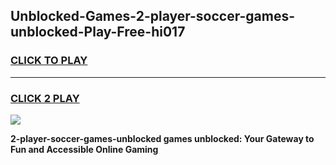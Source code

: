 
## Unblocked-Games-2-player-soccer-games-unblocked-Play-Free-hi017
<h3>
<a href="https://premium76.site?title=2-player-soccer-games-unblocked&ref=21A">CLICK TO PLAY</a></h3>
<hr>

<h3>
<a href="https://premium76.site?title=2-player-soccer-games-unblocked&ref=21A">CLICK 2 PLAY</a>
  
</h3>

<a href="https://premium76.site?title=2-player-soccer-games-unblocked&ref=21A"><img src="https://clearcache.store/games.png"></a>


**2-player-soccer-games-unblocked games unblocked: Your Gateway to Fun and Accessible Online Gaming**
